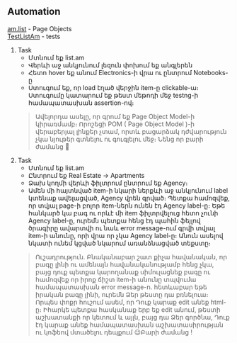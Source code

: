 ## Automation
[am.list](main/java/am/list) - Page Objects \
[TestListAm](test/java/TestListAm) - tests
1. Task
   + Մտնում եք list.am
   + Վերևի աջ անկյունում լեզուն փոխում եք անգլերեն
   + Հետո hover եք անում Electronics-ի վրա ու ընտրում Notebooks-ը
   + Ստուգում եք, որ load էղած վերջին item-ը clickable-ա։ Ստուգումը կատարում եք թեստ մեթոդի մեջ testng-ի համապատասխան assertion-ով։
   > Ավելորդա ասելը, որ գրում եք Page Object Model-ի կիրառմամբ։ Որոշեցի POM ( Page Object Model )-ի վերաբերյալ լինքեր չտամ, որտև բացարձակ դժվարություն չկա նյութեր գտնելու ու գուգլելու մեջ։ Նենց որ բարի ժամանց :tropical_drink:
2. Task 
   + Մտնում եք list.am 
   + Ընտրում եք Real Estate -> Apartments
   + Ձախ կողմի վերևի ֆիլտրում ընտրում եք Agency։ 
   + Ամեն մի հայտնված item-ի նկարի ներքևի աջ անկյունում label կտենաք ավելացված, Agency վրեն գրված։ Պետքա համոզվեք, որ տվյալ page-ի բոլոր item-ներն ունեն էդ Agency label-ը։ Եթե հանկարծ կա բագ ու որևէ մի item ֆիլտրվելուց հետո չունի Agency label-ը, ուրեմն պետքա հենց էդ պահին ֆեյլով ծրագիրը ավարտվի ու նաև error message-ում գրվի տվյալ item-ի անունը, որի վրա որ չկա Agency label-ը։ Անուն ասելով նկատի ունեմ կցված նկարում առանձնացված տեքստը։
   > Ուշադրություն. Բնականաբար շատ քիչա հավանական, որ բագը լինի ու ամենայն հավանականությամբ հենց չկա, բայց դուք պետքա կարողանաք սիմուլացնեք բագը ու համոզվեք որ իրոք ճիշտ item-ի անունը տպվումա համապատասխան error message-ո. հետևաբար եթե իրական բագը լինի, ուրեմն Ձեր թեստը դա բռնելուա։ Որպես փոքր հուշում ասեմ, որ Դուք կարաք edit անեք html-ը։ Իհարկե պետքա հասկանաք երբ եք edit անում, թեստի աշխատանքի որ կետում և այլն, բայց դա Ձեր գործնա, Դուք էդ կարաք անեք համապատասխան աշխատասիրության ու կոֆեով մտածելու դեպքում :wink:Բարի ժամանց !

